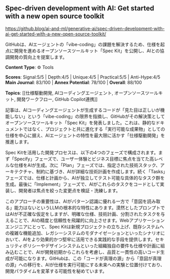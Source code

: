 ## Spec-driven development with AI: Get started with a new open source toolkit

https://github.blog/ai-and-ml/generative-ai/spec-driven-development-with-ai-get-started-with-a-new-open-source-toolkit/

GitHubは、AIエージェントの「vibe-coding」の課題を解決するため、仕様を起点に開発を進めるオープンソースツールキット「Spec Kit」を公開し、AIとの協調開発の質向上を提案します。

**Content Type**: ⚙️ Tools

**Scores**: Signal:5/5 | Depth:4/5 | Unique:4/5 | Practical:5/5 | Anti-Hype:4/5
**Main Journal**: 83/100 | **Annex Potential**: 78/100 | **Overall**: 88/100

**Topics**: [[仕様駆動開発, AIコーディングエージェント, オープンソースツールキット, 開発ワークフロー, GitHub Copilot連携]]

記事は、AIコーディングエージェントが生成するコードが「見た目は正しいが機能しない」という「vibe-coding」の限界を指摘し、GitHubがその解決策としてオープンソースツールキット「Spec Kit」を発表しました。これは、静的なドキュメントではなく、プロジェクトと共に進化する「実行可能な成果物」としての仕様を中心に据え、AIエージェントの特性を最大限に活かす「仕様駆動開発」を推進します。

Spec Kitを活用した開発プロセスは、以下の4つのフェーズで構成されます。まず「Specify」フェーズで、ユーザー体験とビジネス目標に焦点を当てた高レベルな仕様をAIが生成。次に「Plan」フェーズでは、指定された技術スタック、アーキテクチャ、制約に基づき、AIが詳細な技術計画を作成します。続く「Tasks」フェーズでは、仕様と計画から、AIが独立してテスト可能な具体的なタスク群を生成。最後に「Implement」フェーズで、AIがこれらのタスクをコードとして実装し、開発者は焦点を絞った変更点を検証・洗練します。

このアプローチの重要性は、AIがパターン認識に優れる一方で「意図を読み取る」能力はないというLLMの根本的な特性にあります。漠然としたプロンプトではAIが不正確な仮定をしますが、明確な仕様、技術計画、分割されたタスクを与えることで、AIの精度と信頼性を飛躍的に向上させます。Webアプリケーションエンジニアにとって、Spec Kitは新規プロジェクトの立ち上げ、既存システムへの複雑な機能追加、レガシーシステムのモダナイゼーションといったシナリオにおいて、AIをより効果的かつ堅牢に活用できる実践的な手段を提供します。セキュリティポリシーやデザインシステムといった組織独自の要件も仕様や計画に組み込むことで、AIが開発初期からこれらを考慮し、品質と一貫性の高いコード生成が可能になります。GitHubは、この「コードが真理の源」から「意図が真理の源」への移行を、AIが仕様を実行可能にする未来への実験と位置付けており、開発パラダイムを変革する可能性を秘めています。
